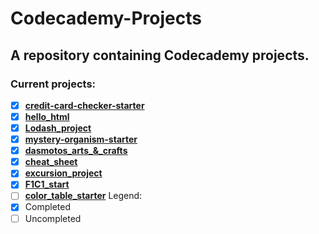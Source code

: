# Codecademy-Projects

## A repository containing Codecademy projects.

### Current projects:

- [x] [**credit-card-checker-starter**](https://github.com/pexmee/Codecademy-Projects/tree/master/credit-card-checker-starter)
- [x] [**hello_html**](https://github.com/pexmee/Codecademy-Projects/tree/master/hello_html)
- [x] [**Lodash_project**](https://github.com/pexmee/Codecademy-Projects/tree/master/Lodash_project/lodash)
- [x] [**mystery-organism-starter**](https://github.com/pexmee/Codecademy-Projects/tree/master/mystery-organism-starter)
- [x] [**dasmotos_arts_&_crafts**](https://github.com/pexmee/Codecademy-Projects/tree/master/dasmotos_arts_%26_crafts)
- [x] [**cheat_sheet**](https://github.com/pexmee/Codecademy-Projects/tree/master/cheat_sheet)
- [x] [**excursion_project**](https://github.com/pexmee/Codecademy-Projects/tree/master/excursion_project)
- [x] [**F1C1_start**](https://github.com/pexmee/Codecademy-Projects/tree/master/F1C1_start)
- [ ] [**color_table_starter**](https://github.com/pexmee/Codecademy-Projects/tree/master/color_table_starter)
Legend:
- [x] Completed
- [ ] Uncompleted
